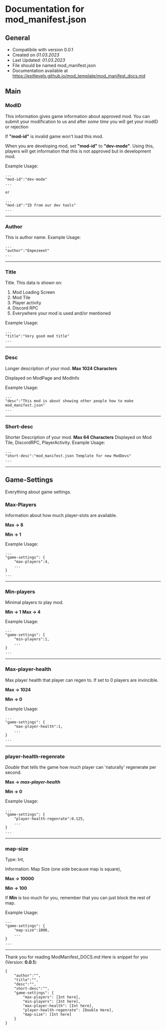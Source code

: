 # Documentation for mod_manifest.json
## General

* Compatibile with version 0.0.1
* Created on *01.03.2023*
* Last Updated: *01.03.2023*
* File should be named mod_manifest.json
* Documentation available at https://exitlevels.github.io/mod_template/mod_manifest_docs.md

## Main
### ModID
This information gives game information about approved mod.
You can submit your modification to us and after *some time* you will get your modID or rejection

If **"mod-id"** is invalid game won't load this mod.

When you are developing mod, set **"mod-id"** to **"dev-mode"**.
Using this, players will get information that this is not approved but in development mod.

Example Usage:

    ...
    "mod-id":"dev-mode"
    ...

    or

    ...
    "mod-id":"ID from our dev tools"
    ...
---
### Author

This is author name.
Example Usage:

    ...
    "author":"Empezeeet"
    ...

---
### Title

Title. This data is shown on:
   
   1. Mod Loading Screen
   2. Mod Tile
   3. Player activity 
   4. Discord RPC
   5. Everywhere your mod is used and/or mentioned

Example Usage:

    ...
    "title":"Very good mod title"
    ...

---
### Desc

Longer description of your mod. **Max 1024 Characters**

Displayed on ModPage and ModInfo

Example Usage:

    ...
    "desc":"This mod is about showing other people how to make mod_manifest.json"
    ...
---
### Short-desc
Shorter Description of your mod. **Max 64 Characters**
Displayed on Mod Tile, DiscordRPC, PlayerActivity.
Example Usage:

    ...
    "short-desc":"mod_manifest.json Template for new ModDevs"
    ...
---

## Game-Settings
Everything about game settings.

### Max-Players
Information about how much player-slots are available.

**Max -> 8**

**Min -> 1**

Example Usage:
    
    ...
    "game-settings": {
        "max-players":4, 
        ...
    }
    ...

---
### Min-players
Minimal players to play mod.

**Min -> 1**
**Max -> 4**

Example Usage:
    
    ...
    "game-settings": {
        "min-players":1, 
        ...
    }
    ...

---
### Max-player-health
Max player health that player can regen to.
If set to 0 players are invincible.

**Max -> 1024**

**Min -> 0**

Example Usage:
    
    ...
    "game-settings": {
        "max-player-health":1, 
        ...
    }
    ...

---
### player-health-regenrate
*Double* that tells the game how much player can 'naturally' regenerate per second.

**Max -> *max-player-health***

**Min -> 0**

Example Usage:
    
    ...
    "game-settings": {
        "player-health-regenrate":0.125, 
        ...
    }
    ...

---
### map-size
Type: Int,

Information: Map Size (one side because map is square),


**Max -> 10000**

**Min -> 100**

If **Min** is too much for you, remember that you can just block the rest of map.

Example Usage:

    ...
    "game-settings": {
        "map-size":1000, 
        ...
    }
    ...

---
Thank you for reading ModManifest_DOCS.md
Here is snippet for you (Version: **0.0.1**):

    {
        "author":"",
        "title":"",
        "desc":"", 
        "short-desc":"",
        "game-settings": {
            "max-players": [Int here], 
            "min-players": [Int here],
            "max-player-health": [Int here],
            "player-health-regenrate": [Double Here], 
            "map-size": [Int here]
        }
    }